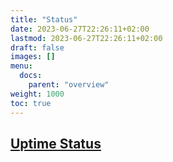 ```yaml
---
title: "Status"
date: 2023-06-27T22:26:11+02:00
lastmod: 2023-06-27T22:26:11+02:00
draft: false
images: []
menu:
  docs:
    parent: "overview"
weight: 1000
toc: true
---
```


## [Uptime Status](https://status.decentrafly.org)
